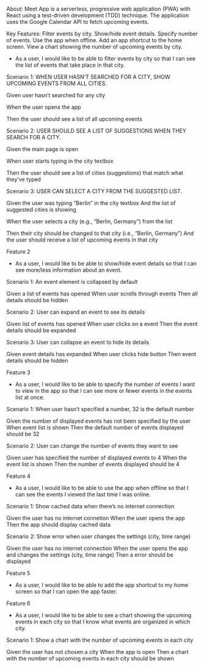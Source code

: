 About:
Meet App is a serverless, progressive web application (PWA) with React using a test-driven development (TDD) technique. 
The application uses the Google Calendar API to fetch upcoming events.

Key Features:
Filter events by city.
Show/hide event details.
Specify number of events.
Use the app when offline.
Add an app shortcut to the home screen.
View a chart showing the number of upcoming events by city.


- As a user, I would like to be able to filter events by city so that I can see the list of events that take place in that city.

Scenario 1: WHEN USER HASN’T SEARCHED FOR A CITY, SHOW UPCOMING EVENTS FROM ALL CITIES.

Given user hasn’t searched for any city

When the user opens the app

Then the user should see a list of all upcoming events

Scenario 2: USER SHOULD SEE A LIST OF SUGGESTIONS WHEN THEY SEARCH FOR A CITY.

Given the main page is open

When user starts typing in the city textbox

Then the user should see a list of cities (suggestions) that match what they’ve typed

Scenario 3: USER CAN SELECT A CITY FROM THE SUGGESTED LIST.

Given the user was typing “Berlin” in the city textbox And the list of suggested cities is showing

When the user selects a city (e.g., “Berlin, Germany”) from the list

Then their city should be changed to that city (i.e., “Berlin, Germany”) And the user should receive a list of upcoming events in that city

Feature 2
- As a user, I would like to be able to show/hide event details so that I can see more/less information about an event.

Scenario 1: An event element is collapsed by default

Given a list of events has opened When user scrolls through events Then all details should be hidden

Scenario 2: User can expand an event to see its details

Given list of events has opened When user clicks on a event Then the event details should be expanded

Scenario 3: User can collapse an event to hide its details

Given event details has expanded When user clicks hide button Then event details should be hidden

Feature 3
- As a user, I would like to be able to specify the number of events I want to view in the app so that I can see more or fewer events in the events list at once.

Scenario 1: When user hasn’t specified a number, 32 is the default number

Given the number of displayed events has not been specified by the user When event list is shown Then the default number of events displayed should be 32

Scenario 2: User can change the number of events they want to see

Given user has specified the number of displayed events to 4 When the event list is shown Then the number of events displayed should be 4

Feature 4
- As a user, I would like to be able to use the app when offline so that I can see the events I viewed the last time I was online.

Scenario 1: Show cached data when there’s no internet connection

Given the user has no internet connetion When the user opens the app Then the app should display cached data

Scenario 2: Show error when user changes the settings (city, time range)

Given the user has no internet connection When the user opens the app and changes the settings (city, time range) Then a error should be displayed

Feature 5
- As a user, I would like to be able to add the app shortcut to my home screen so that I can open the app faster.

Feature 6
- As a user, I would like to be able to see a chart showing the upcoming events in each city so that I know what events are organized in which city.

Scenario 1: Show a chart with the number of upcoming events in each city

Given the user has not chosen a city When the app is open Then a chart with the number of upcoming events in each city should be shown
